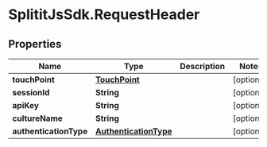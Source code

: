 # SplititJsSdk.RequestHeader

## Properties

Name | Type | Description | Notes
------------ | ------------- | ------------- | -------------
**touchPoint** | [**TouchPoint**](TouchPoint.md) |  | [optional] 
**sessionId** | **String** |  | [optional] 
**apiKey** | **String** |  | [optional] 
**cultureName** | **String** |  | [optional] 
**authenticationType** | [**AuthenticationType**](AuthenticationType.md) |  | [optional] 


